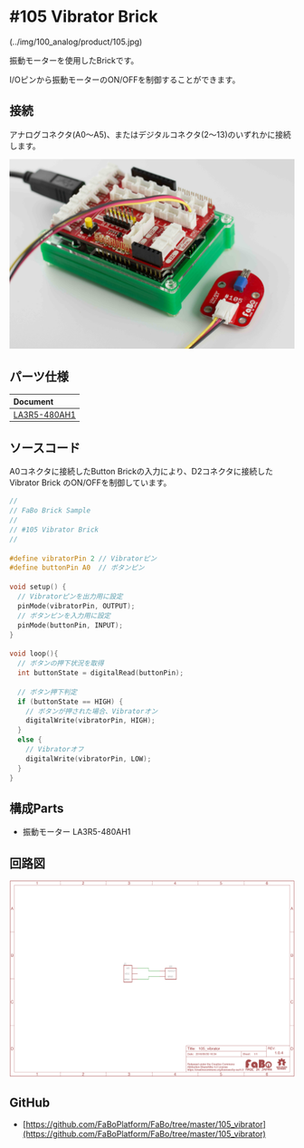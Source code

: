 # #105 Vibrator Brick

(../img/100_analog/product/105.jpg)

振動モーターを使用したBrickです。

I/Oピンから振動モーターのON/OFFを制御することができます。

## 接続

アナログコネクタ(A0〜A5)、またはデジタルコネクタ(2〜13)のいずれかに接続します。

![](../img/100_analog/connect/105_new_with_arduino.jpg)

## パーツ仕様

| Document |
|:--|
| [LA3R5-480AH1](http://akizukidenshi.com/catalog/g/gP-06744/) |


## ソースコード

A0コネクタに接続したButton Brickの入力により、D2コネクタに接続したVibrator Brick のON/OFFを制御しています。

```c
//
// FaBo Brick Sample
//
// #105 Vibrator Brick
//

#define vibratorPin 2 // Vibratorピン
#define buttonPin A0  // ボタンピン

void setup() {
  // Vibratorピンを出力用に設定
  pinMode(vibratorPin, OUTPUT);
  // ボタンピンを入力用に設定
  pinMode(buttonPin, INPUT);
}

void loop(){
  // ボタンの押下状況を取得
  int buttonState = digitalRead(buttonPin);

  // ボタン押下判定
  if (buttonState == HIGH) {
    // ボタンが押された場合、Vibratorオン
    digitalWrite(vibratorPin, HIGH);
  }
  else {
    // Vibratorオフ
    digitalWrite(vibratorPin, LOW);
  }
}
```

## 構成Parts
- 振動モーター LA3R5-480AH1

## 回路図
![](../img/100_analog/schematic/105_vibrator.png)

## GitHub
- [https://github.com/FaBoPlatform/FaBo/tree/master/105_vibrator](https://github.com/FaBoPlatform/FaBo/tree/master/105_vibrator)
